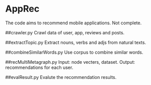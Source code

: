 # AppRec

The code aims to recommend mobile applications. Not complete. 


##crawler.py
Crawl data of user, app, reviews and posts.

##extractTopic.py
Extract nouns, verbs and adjs from natural texts.

##combineSimilarWords.py
Use corpus to combine similar words.

##recMultiMetagraph.py
Input: node vecters, dataset.
Output: recommendations for each user.

##evalResult.py
Evalute the recommendation results.

